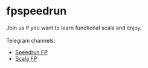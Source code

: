 # fpspeedrun

Join us if you want to learn functional scala and enjoy.</br></br> 
Telegram channels:</br> 
- [Speedrun FP](https://t.me/speedrun_scala_fp)
- [Scala FP](https://t.me/scala_fp)
